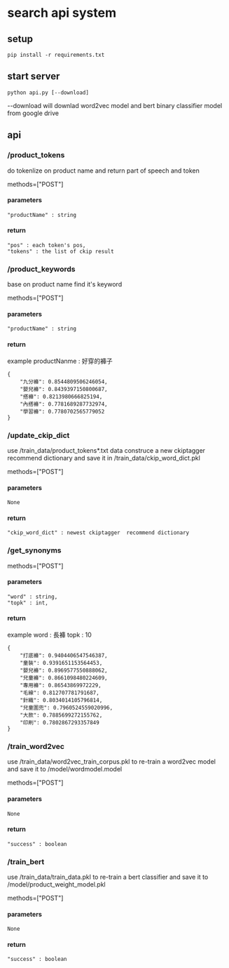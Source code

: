 # search api system

## setup

```
pip install -r requirements.txt
```


## start server

```
python api.py [--download]
```

--download will downlad word2vec model and bert binary classifier model from google drive


## api

### /product_tokens
do tokenlize on product name and return part of speech and token

methods=["POST"]
#### parameters
```
"productName" : string
```

#### return 
```
"pos" : each token's pos,
"tokens" : the list of ckip result 
```
### /product_keywords
base on product name find it's keyword

methods=["POST"]
#### parameters

```
"productName" : string
```

#### return 
example productNanme : 好穿的褲子
```
{
    "九分褲": 0.8544809506246054,
    "嬰兒褲": 0.8439397150800687,
    "搭褲": 0.8213980666825194,
    "內搭褲": 0.7781689287732974,
    "學習褲": 0.7780702565779052
}
```

### /update_ckip_dict

use /train_data/product_tokens*.txt data construce a new ckiptagger  recommend dictionary and save it in /train_data/ckip_word_dict.pkl

methods=["POST"]
#### parameters
```
None
```

#### return 
```
"ckip_word_dict" : newest ckiptagger  recommend dictionary
```


### /get_synonyms

methods=["POST"]
#### parameters
```
"word" : string,
"topk" : int,
```

#### return 
example 
word : 長褲
topk : 10
```
{
    "打底褲": 0.9404406547546387,
    "童裝": 0.9391651153564453,
    "嬰兒褲": 0.8969577550888062,
    "兒童褲": 0.8661098480224609,
    "專用褲": 0.86543869972229,
    "毛線": 0.812707781791687,
    "針織": 0.8034014105796814,
    "兒童圍兜": 0.7960524559020996,
    "大款": 0.7885699272155762,
    "印刷": 0.7802867293357849
}
```

### /train_word2vec
use /train_data/word2vec_train_corpus.pkl to re-train a word2vec model and save it to /model/wordmodel.model

methods=["POST"]
#### parameters
```
None
```
#### return 
```
"success" : boolean
```


### /train_bert
use /train_data/train_data.pkl to re-train a bert classifier and save it to /model/product_weight_model.pkl

methods=["POST"]
#### parameters
```
None
```
#### return 
```
"success" : boolean
```